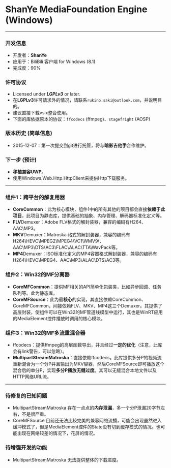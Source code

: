 # ShanYe MediaFoundation Engine (Windows)
***
### 开发信息
 - 开发者：**ShanYe**
 - 应用于：BiliBili 客户端 for Windows (8.1)
 - 完成度：90%
### 许可协议
 - Licensed under ***LGPLv3*** or later.
 - 在**LGPLv3**许可请求外的情况，请联系`rukino.saki@outlook.com`，并说明目的。
 - 建议直接下载vsix整合使用。
 - 下面的库依据原本的协议：`ffcodecs` (ffmpeg)、`stagefright` (AOSP)
### 版本历史 (简单信息)
 - 2015-12-07：第一次提交到git进行托管，将与**暗影吉他手**合作维护。
### 下一步 (预计)
 - **移植兼容UWP**。
 - 使用Windows.Web.Http.HttpClient来提供Http下载服务。
***
### 组件1：跨平台的解复用器
 - **CoreCommon**：此为核心模块，组件1中的所有其他的项目都会直接**依赖于此项目**，此项目为静态库，提供基础的抽象、内存管理、解码器标准化定义等。
 - **FLV**Demuxer：Adobe FLV格式的解封装器，兼容的编码有H264、AAC\MP3。
 - **MKV**Demuxer：Matroska 格式的解封装器，兼容的编码有H264\HEVC\MPEG2\MPEG4\VC1\WMV9\、AAC\MP3\DTS\AC3\FLAC\ALAC\TTA\WavPack等。
 - **MP4**Demuxer：ISO标准化定义的MP4容器格式解封装器，兼容的编码有H264\HEVC\MPEG4、AAC\MP3\ALAC\DTS\AC3等。
### 组件2：Win32的MF分离器
 - **CoreMFCommon**：提供MF相关的API简单化包装类，比如异步回调、任务队列等。此为静态库。
 - **CoreMFSource**：此为最**核心**的实现，其直接依赖CoreCommon、CoreMFCommon，间接依赖FLV、MKV、MP4这三个Demuxer。其提供了高层封装，使组件可以在Win32的MF管道线模型中运行，其也是WinRT应用的MediaElement控件播放时调用的核心模块。
### 组件3：Win32的MF多流重混合器
 - ffcodecs：提供ffmpeg的高层函数导出，并且经过**一定的优化**（注意，此库会有link警告，可以忽略）。
 - **MultipartStreamMatroska**：直接依赖ffcodecs。此库提供多分P的视频流重新混合为一个分P并且输出为MKV容器，然后CoreMFSource即可播放这个混合后的单分P，实现**多分P播放无缝过度**。其可以无缝混合本地文件以及HTTP网络URL流。
***
### 待修复的已知问题
 - MultipartStreamMatroska 存在一点点的**内存泄漏**，多一个分P泄漏20字节左右，不是很严重。
 - CoreMFSource 目前还无法比较完美的兼容网络流播，可能会出现虽然进入缓冲模式了，但是MediaElement控件的State没有切到缓存模式的情况。也可能出现在网络较差的情况下，花屏的情况。
### 待增强开发的功能
 - MultipartStreamMatroska 无法提供整体的下载进度。